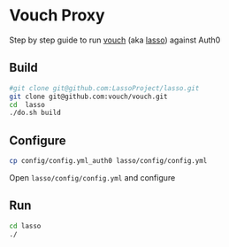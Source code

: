 Vouch Proxy
===========

Step by step guide to run [vouch](https://github.com/vouch/vouch) (aka [lasso](https://github.com/LassoProject/lasso)) against Auth0 

Build
-----

```bash
#git clone git@github.com:LassoProject/lasso.git 
git clone git@github.com:vouch/vouch.git
cd  lasso
./do.sh build
```

Configure
---------

```bash
cp config/config.yml_auth0 lasso/config/config.yml 
```

Open `lasso/config/config.yml` and configure


Run
---

```bash
cd lasso
./

```       
   

